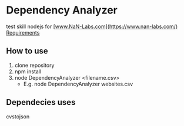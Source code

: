 Dependency Analyzer
===================
test skill nodejs for [www.NaN-Labs.com](https://www.nan-labs.com/)
[Requirements](./DependencyAnalizer.pdf)

How to use
-----------
1. clone repository
2. npm install
3. node DependencyAnalyzer <filename.csv>
    * E.g. node DependencyAnalyzer websites.csv

Dependecies uses
----------------
cvstojson


